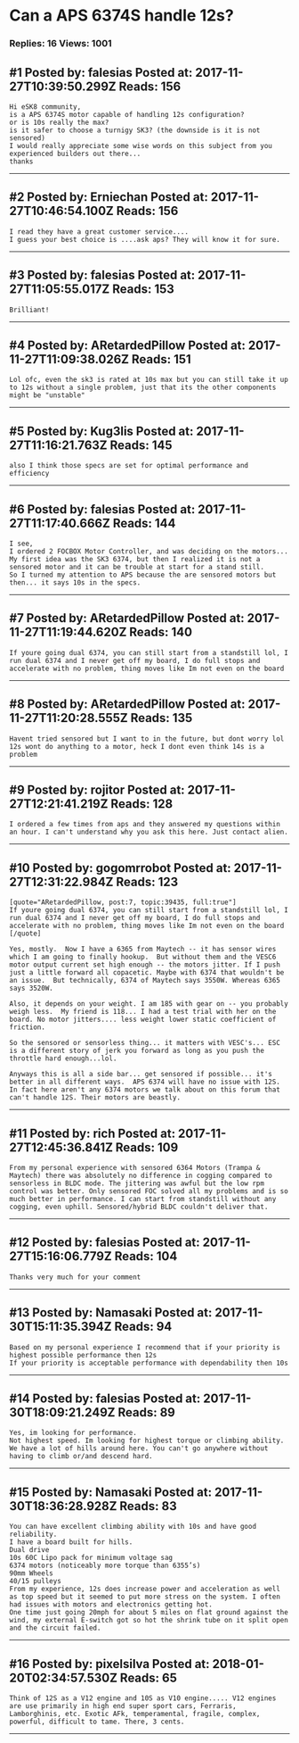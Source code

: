 # Can a APS 6374S handle 12s?

### Replies: 16 Views: 1001

## \#1 Posted by: falesias Posted at: 2017-11-27T10:39:50.299Z Reads: 156

```
Hi eSK8 community,
is a APS 6374S motor capable of handling 12s configuration?
or is 10s really the max?
is it safer to choose a turnigy SK3? (the downside is it is not sensored)
I would really appreciate some wise words on this subject from you experienced builders out there...
thanks
```

---
## \#2 Posted by: Erniechan Posted at: 2017-11-27T10:46:54.100Z Reads: 156

```
I read they have a great customer service....
I guess your best choice is ....ask aps? They will know it for sure.
```

---
## \#3 Posted by: falesias Posted at: 2017-11-27T11:05:55.017Z Reads: 153

```
Brilliant!
```

---
## \#4 Posted by: ARetardedPillow Posted at: 2017-11-27T11:09:38.026Z Reads: 151

```
Lol ofc, even the sk3 is rated at 10s max but you can still take it up to 12s without a single problem, just that its the other components might be "unstable"
```

---
## \#5 Posted by: Kug3lis Posted at: 2017-11-27T11:16:21.763Z Reads: 145

```
also I think those specs are set for optimal performance and efficiency
```

---
## \#6 Posted by: falesias Posted at: 2017-11-27T11:17:40.666Z Reads: 144

```
I see, 
I ordered 2 FOCBOX Motor Controller, and was deciding on the motors...
My first idea was the SK3 6374, but then I realized it is not a sensored motor and it can be trouble at start for a stand still. 
So I turned my attention to APS because the are sensored motors but then... it says 10s in the specs.
```

---
## \#7 Posted by: ARetardedPillow Posted at: 2017-11-27T11:19:44.620Z Reads: 140

```
If youre going dual 6374, you can still start from a standstill lol, I run dual 6374 and I never get off my board, I do full stops and accelerate with no problem, thing moves like Im not even on the board
```

---
## \#8 Posted by: ARetardedPillow Posted at: 2017-11-27T11:20:28.555Z Reads: 135

```
Havent tried sensored but I want to in the future, but dont worry lol 12s wont do anything to a motor, heck I dont even think 14s is a problem
```

---
## \#9 Posted by: rojitor Posted at: 2017-11-27T12:21:41.219Z Reads: 128

```
I ordered a few times from aps and they answered my questions within an hour. I can't understand why you ask this here. Just contact alien.
```

---
## \#10 Posted by: gogomrrobot Posted at: 2017-11-27T12:31:22.984Z Reads: 123

```
[quote="ARetardedPillow, post:7, topic:39435, full:true"]
If youre going dual 6374, you can still start from a standstill lol, I run dual 6374 and I never get off my board, I do full stops and accelerate with no problem, thing moves like Im not even on the board
[/quote]

Yes, mostly.  Now I have a 6365 from Maytech -- it has sensor wires which I am going to finally hookup.  But without them and the VESC6 motor output current set high enough -- the motors jitter. If I push just a little forward all copacetic. Maybe with 6374 that wouldn't be an issue.  But technically, 6374 of Maytech says 3550W. Whereas 6365 says 3520W.

Also, it depends on your weight. I am 185 with gear on -- you probably weigh less.  My friend is 118... I had a test trial with her on the board. No motor jitters.... less weight lower static coefficient of friction.

So the sensored or sensorless thing... it matters with VESC's... ESC is a different story of jerk you forward as long as you push the throttle hard enough...lol.

Anyways this is all a side bar... get sensored if possible... it's better in all different ways.  APS 6374 will have no issue with 12S. In fact here aren't any 6374 motors we talk about on this forum that can't handle 12S. Their motors are beastly.
```

---
## \#11 Posted by: rich Posted at: 2017-11-27T12:45:36.841Z Reads: 109

```
From my personal experience with sensored 6364 Motors (Trampa & Maytech) there was absolutely no difference in cogging compared to sensorless in BLDC mode. The jittering was awful but the low rpm control was better. Only sensored FOC solved all my problems and is so much better in performance. I can start from standstill without any cogging, even uphill. Sensored/hybrid BLDC couldn't deliver that.
```

---
## \#12 Posted by: falesias Posted at: 2017-11-27T15:16:06.779Z Reads: 104

```
Thanks very much for your comment
```

---
## \#13 Posted by: Namasaki Posted at: 2017-11-30T15:11:35.394Z Reads: 94

```
Based on my personal experience I recommend that if your priority is highest possible performance then 12s
If your priority is acceptable performance with dependability then 10s
```

---
## \#14 Posted by: falesias Posted at: 2017-11-30T18:09:21.249Z Reads: 89

```
Yes, im looking for performance. 
Not highest speed. Im looking for highest torque or climbing ability.
We have a lot of hills around here. You can't go anywhere without having to climb or/and descend hard.
```

---
## \#15 Posted by: Namasaki Posted at: 2017-11-30T18:36:28.928Z Reads: 83

```
You can have excellent climbing ability with 10s and have good reliability. 
I have a board built for hills. 
Dual drive
10s 60C Lipo pack for minimum voltage sag
6374 motors (noticeably more torque than 6355’s)
90mm Wheels
40/15 pulleys
From my experience, 12s does increase power and acceleration as well as top speed but it seemed to put more stress on the system. I often had issues with motors and electronics getting hot. 
One time just going 20mph for about 5 miles on flat ground against the wind, my external E-switch got so hot the shrink tube on it split open and the circuit failed.
```

---
## \#16 Posted by: pixelsilva Posted at: 2018-01-20T02:34:57.530Z Reads: 65

```
Think of 12S as a V12 engine and 10S as V10 engine..... V12 engines are use primarily in high end super sport cars, Ferraris, Lamborghinis, etc. Exotic AFk, temperamental, fragile, complex, powerful, difficult to tame. There, 3 cents.
```

---
